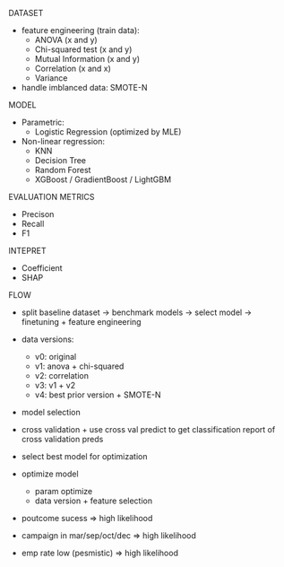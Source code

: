 DATASET
- feature engineering (train data):
    - ANOVA (x and y)
    - Chi-squared test (x and y)
    - Mutual Information (x and y)
    - Correlation (x and x)
    - Variance
- handle imblanced data: SMOTE-N

MODEL
- Parametric:
    - Logistic Regression (optimized by MLE)
- Non-linear regression:
    - KNN
    - Decision Tree
    - Random Forest
    - XGBoost / GradientBoost / LightGBM

EVALUATION METRICS
- Precison
- Recall
- F1

INTEPRET
- Coefficient
- SHAP

FLOW
- split baseline dataset -> benchmark models -> select model -> finetuning + feature engineering 
- data versions:
    - v0: original
    - v1: anova + chi-squared
    - v2: correlation
    - v3: v1 + v2
    - v4: best prior version + SMOTE-N

- model selection
- cross validation + use cross val predict to get classification report of cross validation preds
- select best model for optimization
- optimize model
    - param optimize
    - data version + feature selection


- poutcome sucess => high likelihood
- campaign in mar/sep/oct/dec => high likelihood
- emp rate low (pesmistic) => high likelihood